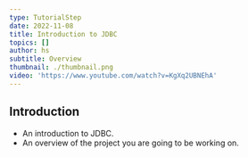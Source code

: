 ```yaml
---
type: TutorialStep
date: 2022-11-08
title: Introduction to JDBC
topics: []
author: hs
subtitle: Overview
thumbnail: ./thumbnail.png
video: 'https://www.youtube.com/watch?v=KgXq2UBNEhA'
---
```


## Introduction

* An introduction to JDBC.
* An overview of the project you are going to be working on.
